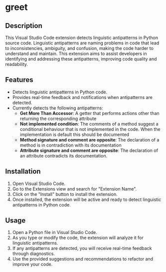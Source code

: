 # greet

## Description

This Visual Studio Code extension detects linguistic antipatterns in Python source code. Linguistic antipatterns are naming problems in code that lead to inconsistencies, ambiguity, and confusion, making the code harder to understand and maintain. This extension aims to assist developers in identifying and addressing these antipatterns, improving code quality and readability.

## Features

- Detects linguistic antipatterns in Python code.
- Provides real-time feedback and notifications when antipatterns are detected.
- Currently detects the following antipatterns:
  - **Get More Than Accessor**: A getter that performs actions other than returning the corresponding attribute
  - **Not implemented condition**: The comments of a method suggest a conditional behaviour that is not implemented in the code. When the implementation is default this should be documented
  - **Method signature and comment are opposite**: The declaration of a method is in contradiction with its documentation
  - **Attribute signature and comment are opposite**: The
    declaration of an attribute contradicts its documentation.

## Installation

1. Open Visual Studio Code.
2. Go to the Extensions view and search for "Extension Name".
3. Click on the "Install" button to install the extension.
4. Once installed, the extension will be active and ready to detect linguistic antipatterns in Python code.

## Usage

1. Open a Python file in Visual Studio Code.
2. As you type or modify the code, the extension will analyze it for linguistic antipatterns.
3. If any antipatterns are detected, you will receive real-time feedback through diagnostics.
4. Use the provided suggestions and recommendations to refactor and improve your code.

